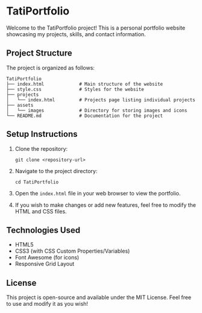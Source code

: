 # TatiPortfolio

Welcome to the TatiPortfolio project! This is a personal portfolio website showcasing my projects, skills, and contact information.

## Project Structure

The project is organized as follows:

```
TatiPortfolio
├── index.html             # Main structure of the website
├── style.css              # Styles for the website
├── projects
│   └── index.html         # Projects page listing individual projects
├── assets
│   └── images             # Directory for storing images and icons
└── README.md              # Documentation for the project
```

## Setup Instructions

1. Clone the repository:
   ```
   git clone <repository-url>
   ```

2. Navigate to the project directory:
   ```
   cd TatiPortfolio
   ```

3. Open the `index.html` file in your web browser to view the portfolio.

4. If you wish to make changes or add new features, feel free to modify the HTML and CSS files.

## Technologies Used

- HTML5
- CSS3 (with CSS Custom Properties/Variables)
- Font Awesome (for icons)
- Responsive Grid Layout

## License

This project is open-source and available under the MIT License. Feel free to use and modify it as you wish!